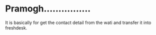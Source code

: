 # Pramogh................
It is basically for get the contact detail from the wati and transfer it into freshdesk.